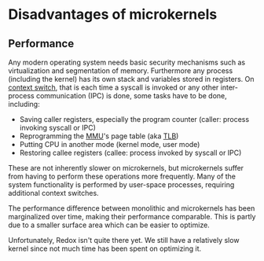 Disadvantages of microkernels
=============================

Performance
-----------

Any modern operating system needs basic security mechanisms such as virtualization and segmentation of memory. Furthermore any process (including the kernel) has its own stack and variables stored in registers. On [context switch], that is each time a syscall is invoked or any other inter-process communication (IPC) is done, some tasks have to be done, including:

* Saving caller registers, especially the program counter (caller: process invoking syscall or IPC)
* Reprogramming the [MMU]'s page table (aka [TLB])
* Putting CPU in another mode (kernel mode, user mode)
* Restoring callee registers (callee: process invoked by syscall or IPC)

These are not inherently slower on microkernels, but microkernels suffer from having to perform these operations more frequently. Many of the system functionality is performed by user-space processes, requiring additional context switches.

The performance difference between monolithic and microkernels has been marginalized over time, making their performance comparable. This is partly due to a smaller surface area which can be easier to optimize.

Unfortunately, Redox isn't quite there yet. We still have a relatively slow kernel since not much time has been spent on optimizing it.

[context switch]: https://en.wikipedia.org/wiki/Context_switch
[MMU]: https://en.wikipedia.org/wiki/Memory_management_unit
[TLB]: https://en.wikipedia.org/wiki/Translation_lookaside_buffer
